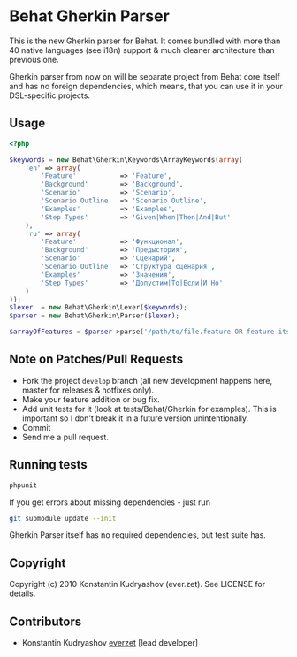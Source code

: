 Behat Gherkin Parser
====================

This is the new Gherkin parser for Behat. It comes bundled with more than 40 native languages (see i18n) support & much cleaner architecture than previous one.

Gherkin parser from now on will be separate project from Behat core itself and has no foreign dependencies, which means, that you can use it in your DSL-specific projects.

Usage
-----

``` php
<?php

$keywords = new Behat\Gherkin\Keywords\ArrayKeywords(array(
    'en' => array(
        'Feature'           => 'Feature',
        'Background'        => 'Background',
        'Scenario'          => 'Scenario',
        'Scenario Outline'  => 'Scenario Outline',
        'Examples'          => 'Examples',
        'Step Types'        => 'Given|When|Then|And|But'
    ),
    'ru' => array(
        'Feature'           => 'Функционал',
        'Background'        => 'Предыстория',
        'Scenario'          => 'Сценарий',
        'Scenario Outline'  => 'Структура сценария',
        'Examples'          => 'Значения',
        'Step Types'        => 'Допустим|То|Если|И|Но'
    )
));
$lexer  = new Behat\Gherkin\Lexer($keywords);
$parser = new Behat\Gherkin\Parser($lexer);

$arrayOfFeatures = $parser->parse('/path/to/file.feature OR feature itself');
```


Note on Patches/Pull Requests
-----------------------------

* Fork the project `develop` branch (all new development happens here, master for releases & hotfixes only).
* Make your feature addition or bug fix.
* Add unit tests for it (look at tests/Behat/Gherkin for examples).
  This is important so I don't break it in a future version unintentionally.
* Commit
* Send me a pull request.

Running tests
-------------

``` bash
phpunit
```

If you get errors about missing dependencies - just run

``` bash
git submodule update --init
```

Gherkin Parser itself has no required dependencies, but test suite has.

Copyright
---------

Copyright (c) 2010 Konstantin Kudryashov (ever.zet). See LICENSE for details.

Contributors
------------

* Konstantin Kudryashov [everzet](http://github.com/everzet) [lead developer]
